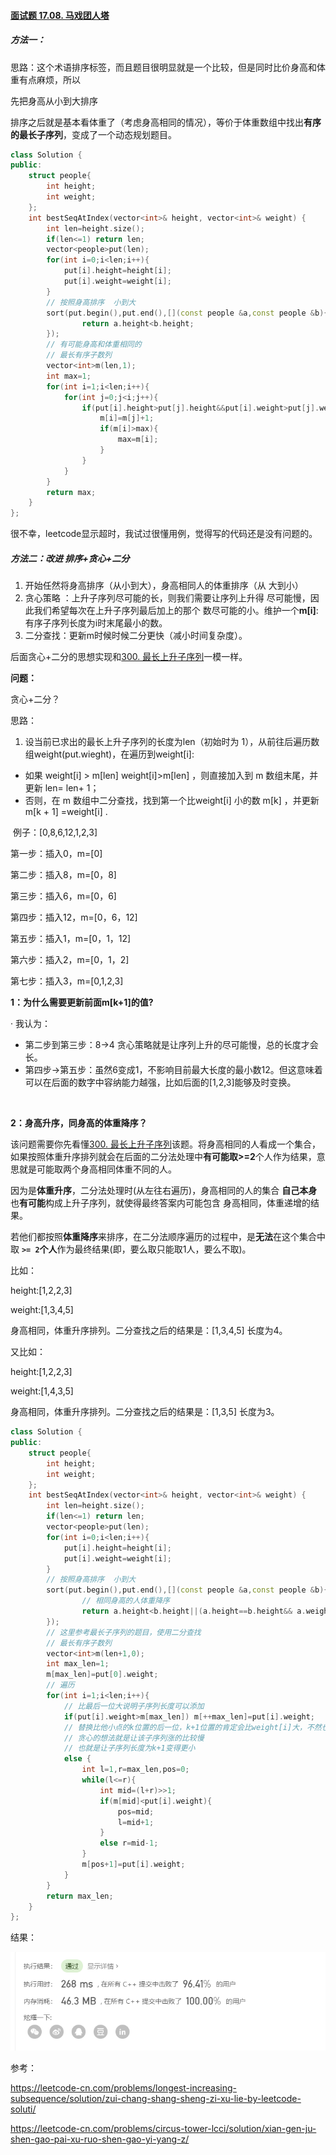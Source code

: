 #### [面试题 17.08. 马戏团人塔](https://leetcode-cn.com/problems/circus-tower-lcci/)

##### 方法一：

思路：这个术语排序标签，而且题目很明显就是一个比较，但是同时比价身高和体重有点麻烦，所以

先把身高从小到大排序

排序之后就是基本看体重了（考虑身高相同的情况），等价于体重数组中找出**有序的最长子序列**，变成了一个动态规划题目。

```c++
class Solution {
public:
    struct people{
        int height;
        int weight;
    };
    int bestSeqAtIndex(vector<int>& height, vector<int>& weight) {
        int len=height.size();
        if(len<=1) return len;
        vector<people>put(len);
        for(int i=0;i<len;i++){
            put[i].height=height[i];
            put[i].weight=weight[i];
        }
        // 按照身高排序  小到大
        sort(put.begin(),put.end(),[](const people &a,const people &b){
                return a.height<b.height;
        });
        // 有可能身高和体重相同的
        // 最长有序子数列
        vector<int>m(len,1);
        int max=1;
        for(int i=1;i<len;i++){
            for(int j=0;j<i;j++){
                if(put[i].height>put[j].height&&put[i].weight>put[j].weight&&m[i]<m[j]+1){
                    m[i]=m[j]+1;
                    if(m[i]>max){
                        max=m[i];
                    }
                }
            }
        }
        return max;
    }
};
```

很不幸，leetcode显示超时，我试过很懂用例，觉得写的代码还是没有问题的。

##### 方法二：改进  排序+贪心+二分

1. 开始任然将身高排序（从小到大），身高相同人的体重排序（从	大到小）
2. 贪心策略 ：上升子序列尽可能的长，则我们需要让序列上升得	尽可能慢，因此我们希望每次在上升子序列最后加上的那个	数尽可能的小。维护一个**m[i]**:有序子序列长度为i时末尾最小的数。
3. 二分查找：更新m时候时候二分更快（减小时间复杂度）。

后面贪心+二分的思想实现和[300. 最长上升子序列](https://leetcode-cn.com/problems/longest-increasing-subsequence/)一模一样。

**问题：**

贪心+二分？

思路：

1. 设当前已求出的最长上升子序列的长度为len（初始时为 1），从前往后遍历数组weight(put.wieght)，在遍历到weight[i]:

- 如果 weight[i] > m[len]  weight[i]>m[len] ，则直接加入到 m 数组末尾，并更新 len= len+ 1；
- 否则，在 m 数组中二分查找，找到第一个比weight[i] 小的数 m[k] ，并更新 m[k + 1] =weight[i] .


​	例子：[0,8,6,12,1,2,3]

第一步：插入0，m=[0]

第二步：插入8，m=[0，8]

第三步：插入6，m=[0，6]

第四步：插入12，m=[0，6，12]

第五步：插入1，m=[0，1，12]

第六步：插入2，m=[0，1，2]

第七步：插入3，m=[0,1,2,3]

**1：为什么需要更新前面m[k+1]的值?**

·	我认为：

- 第二步到第三步：8->4 贪心策略就是让序列上升的尽可能慢，总的长度才会长。
- 第四步->第五步：虽然6变成1，不影响目前最大长度的最小数12。但这意味着可以在后面的数字中容纳能力越强，比如后面的[1,2,3]能够及时变换。

​	

**2：身高升序，同身高的体重降序？**

该问题需要你先看懂[300. 最长上升子序列](https://leetcode-cn.com/problems/longest-increasing-subsequence/)该题。将身高相同的人看成一个集合，如果按照体重升序排列就会在后面的二分法处理中**有可能取>=2**个人作为结果，意思就是可能取两个身高相同体重不同的人。

因为是**体重升序**，二分法处理时(从左往右遍历)，身高相同的人的集合 **自己本身**也**有可能**构成上升子序列，就使得最终答案内可能包含 身高相同，体重递增的结果。

若他们都按照**体重降序**来排序，在二分法顺序遍历的过程中，是**无法**在这个集合中取 **`>= 2`个人**作为最终结果(即，要么取只能取1人，要么不取)。

比如：

height:[1,2,2,3]

weight:[1,3,4,5]

身高相同，体重升序排列。二分查找之后的结果是：[1,3,4,5] 长度为4。

又比如：

height:[1,2,2,3]

weight:[1,4,3,5]

身高相同，体重升序排列。二分查找之后的结果是：[1,3,5] 长度为3。

```c++
class Solution {
public:
    struct people{
        int height;
        int weight;
    };
    int bestSeqAtIndex(vector<int>& height, vector<int>& weight) {
        int len=height.size();
        if(len<=1) return len;
        vector<people>put(len);
        for(int i=0;i<len;i++){
            put[i].height=height[i];
            put[i].weight=weight[i];
        }
        // 按照身高排序  小到大
        sort(put.begin(),put.end(),[](const people &a,const people &b){
                // 相同身高的人体重降序
                return a.height<b.height||(a.height==b.height&& a.weight>b.weight);
        });
        // 这里参考最长子序列的题目，使用二分查找
        // 最长有序子数列
        vector<int>m(len+1,0);
        int max_len=1;
        m[max_len]=put[0].weight;
        // 遍历
        for(int i=1;i<len;i++){
            // 比最后一位大说明子序列长度可以添加
            if(put[i].weight>m[max_len]) m[++max_len]=put[i].weight;
            // 替换比他小点的k位置的后一位，k+1位置的肯定会比weight[i]大，不然也轮不到k比较
            // 贪心的想法就是让该子序列涨的比较慢
            // 也就是让子序列长度为k+1变得更小
            else {
                int l=1,r=max_len,pos=0;
                while(l<=r){
                    int mid=(l+r)>>1;
                    if(m[mid]<put[i].weight){
                        pos=mid;
                        l=mid+1;
                    }
                    else r=mid-1;
                }
                m[pos+1]=put[i].weight;
            }
        }
        return max_len;
    }
};
```

结果：

![image-20200717224938013](%E5%9B%BE%E7%89%87/image-20200717224938013.png)

参考：

https://leetcode-cn.com/problems/longest-increasing-subsequence/solution/zui-chang-shang-sheng-zi-xu-lie-by-leetcode-soluti/


https://leetcode-cn.com/problems/circus-tower-lcci/solution/xian-gen-ju-shen-gao-pai-xu-ruo-shen-gao-yi-yang-z/



